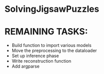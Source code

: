 # SolvingJigsawPuzzles


# REMAINING TASKS:
- Build function to import various models
- Move the preprocessing to the dataloader
- Set up inference phase
- Write reconstruction function
- Add argparse